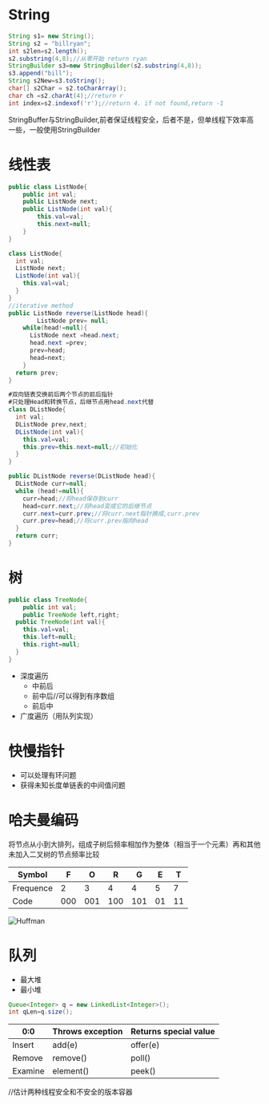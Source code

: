 # String

```Java
String s1= new String();
String s2 = "billryan";
int s2len=s2.length();
s2.substring(4,8);//从零开始 return ryan
StringBuilder s3=new StringBuilder(s2.substring(4,8));
s3.append("bill");
String s2New=s3.toString();
char[] s2Char = s2.toCharArray();
char ch =s2.charAt(4);//return r
int index=s2.indexof('r');//return 4. if not found,return -1
```

StringBuffer与StringBuilder,前者保证线程安全，后者不是，但单线程下效率高一些，一般使用StringBuilder

# 线性表

```java
public class ListNode{
	public int val;
	public ListNode next;
	public ListNode(int val){
		this.val=val;
		this.next=null;
	}
}
```



```java
class ListNode{
  int val;
  ListNode next;
  ListNode(int val){
    this.val=val;
  }
}
//iterative method
public ListNode reverse(ListNode head){
		ListNode prev= null;
    while(head!=null){
      ListNode next =head.next;
      head.next =prev;
      prev=head;
      head=next; 
    }
  return prev;
}

#双向链表交换前后两个节点的前后指针
#只处理Head和转换节点，后继节点用head.next代替
class DListNode{
  int val;
  DListNode prev,next;
  DListNode(int val){
    this.val=val;
    this.prev=this.next=null;//初始化
  }
}

public DListNode reverse(DListNode head){
  DListNode curr=null;
  while (head!=null){
    curr=head;//将head保存到curr
    head=curr.next;//将head变成它的后继节点
    curr.next=curr.prev;//将curr.next指针换成,curr.prev
    curr.prev=head;//将curr.prev指向head
  }
  return curr;
}
```

# 树

```java
public class TreeNode{
    public int val;
  	public TreeNode left,right;
  public TreeNode(int val){
    this.val=val;
    this.left=null;
    this.right=null;
  }
}
```

- 深度遍历
  - 中前后
  - 前中后//可以得到有序数组
  - 前后中
- 广度遍历（用队列实现）

# 快慢指针

- 可以处理有环问题
- 获得未知长度单链表的中间值问题

# 哈夫曼编码

将节点从小到大排列，组成子树后频率相加作为整体（相当于一个元素）再和其他未加入二叉树的节点频率比较

| Symbol    | F    | O    | R    | G    | E    | T    |
| --------- | ---- | ---- | ---- | ---- | ---- | ---- |
| Frequence | 2    | 3    | 4    | 4    | 5    | 7    |
| Code      | 000  | 001  | 100  | 101  | 01   | 11   |

![Huffman](https://algorithm.yuanbin.me/shared-files/images/huffman_algorithm.gif)

# 队列

- 最大堆
- 最小堆

```java
Queue<Integer> q = new LinkedList<Integer>();			
int qLen=q.size();
```

| 0:0     | Throws exception | Returns special value |
| ------- | ---------------- | --------------------- |
| Insert  | add(e)           | offer(e)              |
| Remove  | remove()         | poll()                |
| Examine | element()        | peek()                |

//估计两种线程安全和不安全的版本容器





